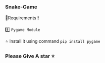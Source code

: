 ### Snake-Game

:book:Requirements :heavy_exclamation_mark:

:one:  `Pygame Module`

:star: Install it using command `pip install pygame`


### Please Give A star :star:
